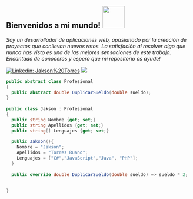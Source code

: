 <h2>Bienvenidos a mi mundo! <img src="https://user-images.githubusercontent.com/56301342/120715199-8e99a480-c4c4-11eb-8606-bcd50f95d249.gif" width="60"/> </h2>


<p><i>Soy un desarrollador de aplicaciones web, apasianado por la creación de proyectos que conllevan nuevos retos. La satisfación al resolver algo que nunca has visto es una de las mejores sensaciones de este trabajo. Encantado de conoceros y espero que mi repositorio os ayude!</i></p>

[![Linkedin: Jakson%20Torres](https://img.shields.io/badge/-Jakson%20Torres-blue?style=flat-square&logo=Linkedin&logoColor=white&link=https://www.linkedin.com/in/jakson-torres/)](https://www.linkedin.com/in/jakson-torres/)
[![](https://img.shields.io/badge/Gmail-jaksontl12@gmail.com-orange)](mailto:jaksontl12@gmail.com)


```c#
public abstract class Profesional
{
  public abstract double DuplicarSueldo(double sueldo);
}
    
public class Jakson : Profesional
{
  public string Nombre {get; set;}
  public string Apellidos {get; set;}
  public string[] Lenguajes {get; set;}
  
  public Jakson(){
    Nombre = "Jakson";
    Apellidos = "Torres Ruano";
    Lenguajes = ["C#","JavaScript","Java", "PHP"];
  }
  
  public override double DuplicarSueldo(double sueldo) => sueldo * 2;
  
  
}
```
